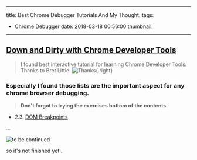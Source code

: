 
---
title: Best Chrome Debugger Tutorials And My Thought.
tags:
  - Chrome Debugger
date: 2018-03-18 00:56:00
thumbnail:
---

## [Down and Dirty with Chrome Developer Tools](http://blittle.github.io/chrome-dev-tools/basics/README.html)

> I found best interactive tutorial for learning Chrome Developer Tools.
> Thanks to Bret Little.
> ![Thanks](https://media.giphy.com/media/eyGs1FYIYgka4/giphy.gif){.right}

### Especially I found those lists are the important aspect for any chrome browser debugging.
> **Don't forgot to trying the exercises bottom of the contents.**

- 2.3. [DOM Breakpoints](http://blittle.github.io/chrome-dev-tools/elements/dom-breakpoints.html)

... 

<img style="min-width:100%" src="https://media.giphy.com/media/3o6ZsWdvMYY44xVk7S/giphy.gif" alt="to be continued"></img>

so it's not finished yet!.